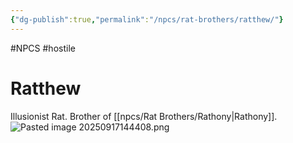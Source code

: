 ```yaml
---
{"dg-publish":true,"permalink":"/npcs/rat-brothers/ratthew/"}
---
```


#NPCS #hostile
# Ratthew

Illusionist Rat. Brother of [[npcs/Rat Brothers/Rathony\|Rathony]].
![Pasted image 20250917144408.png](/img/user/npcs/images/Pasted%20image%2020250917144408.png)